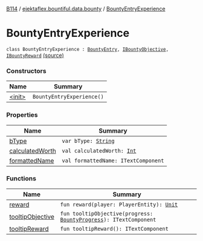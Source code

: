 [B114](../../index.md) / [ejektaflex.bountiful.data.bounty](../index.md) / [BountyEntryExperience](./index.md)

# BountyEntryExperience

`class BountyEntryExperience : `[`BountyEntry`](../-bounty-entry/index.md)`, `[`IBountyObjective`](../-i-bounty-objective/index.md)`, `[`IBountyReward`](../-i-bounty-reward/index.md) [(source)](https://github.com/ejektaflex/Bountiful/tree/develop/src/main/kotlin/ejektaflex/bountiful/data/bounty/BountyEntryExperience.kt#L15)

### Constructors

| Name | Summary |
|---|---|
| [&lt;init&gt;](-init-.md) | `BountyEntryExperience()` |

### Properties

| Name | Summary |
|---|---|
| [bType](b-type.md) | `var bType: `[`String`](https://kotlinlang.org/api/latest/jvm/stdlib/kotlin/-string/index.html) |
| [calculatedWorth](calculated-worth.md) | `val calculatedWorth: `[`Int`](https://kotlinlang.org/api/latest/jvm/stdlib/kotlin/-int/index.html) |
| [formattedName](formatted-name.md) | `val formattedName: ITextComponent` |

### Functions

| Name | Summary |
|---|---|
| [reward](reward.md) | `fun reward(player: PlayerEntity): `[`Unit`](https://kotlinlang.org/api/latest/jvm/stdlib/kotlin/-unit/index.html) |
| [tooltipObjective](tooltip-objective.md) | `fun tooltipObjective(progress: `[`BountyProgress`](../-bounty-progress/index.md)`): ITextComponent` |
| [tooltipReward](tooltip-reward.md) | `fun tooltipReward(): ITextComponent` |
